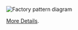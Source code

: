 ![Factory pattern diagram](https://refactoring.guru/images/patterns/diagrams/factory-method/structure.png?id=4cba0803f42517cfe8548c9bc7dc4c9b)

[More Details](https://refactoring.guru/uk/design-patterns/factory-method).
